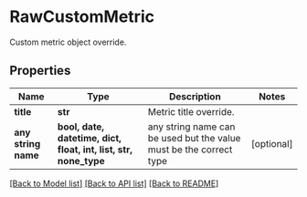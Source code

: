 # RawCustomMetric

Custom metric object override.

## Properties
Name | Type | Description | Notes
------------ | ------------- | ------------- | -------------
**title** | **str** | Metric title override. | 
**any string name** | **bool, date, datetime, dict, float, int, list, str, none_type** | any string name can be used but the value must be the correct type | [optional]

[[Back to Model list]](../README.md#documentation-for-models) [[Back to API list]](../README.md#documentation-for-api-endpoints) [[Back to README]](../README.md)


